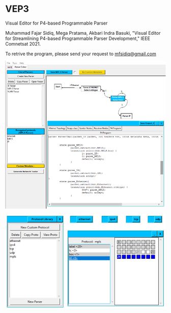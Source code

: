 # VEP3
Visual Editor for P4-based Programmable Parser

Muhammad Fajar Sidiq, Mega Pratama, Akbari Indra Basuki, "Visual Editor for Streamlining P4-based Programmable Parser Development," IEEE Comnetsat 2021.

To retrive the program, please send your request to mfsidiq@gmail.com

![VEP3](https://github.com/acbari/MiTE-SDN/blob/master/VEP3/images/vep3.png?raw=true)

![building block](https://github.com/acbari/MiTE-SDN/blob/master/VEP3/images/bb.png?raw=true)
